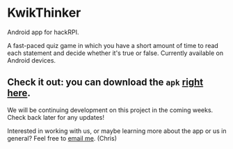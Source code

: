 KwikThinker
===========

Android app for hackRPI.

A fast-paced quiz game in which you have a short amount of time to read each statement and decide whether it's true or false. Currently available on Android devices.

Check it out: you can download the <code>apk</code> [right here](http://www.cs.rit.edu/~css7209/Resources/Android/KwikThinker00.apk).
-----------

We will be continuing development on this project in the coming weeks. Check back later for any updates!

Interested in working with us, or maybe learning more about the app or us in general? Feel free to [email me](mailto:css7209@rit.edu). (Chris)
